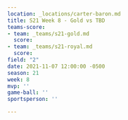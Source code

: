 ```yaml
---
location: _locations/carter-baron.md
title: S21 Week 8 - Gold vs TBD
teams-score:
- team: _teams/s21-gold.md
  score: 
- team: _teams/s21-royal.md
  score: 
field: "2"
date: 2021-11-07 12:00:00 -0500
season: 21
week: 8
mvp: ''
game-ball: ''
sportsperson: ''

---
```

